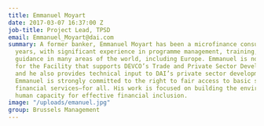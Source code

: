 ```yaml
---
title: Emmanuel Moyart
date: 2017-03-07 16:37:00 Z
job-title: Project Lead, TPSD
email: Emmanuel_Moyart@dai.com
summary: A former banker, Emmanuel Moyart has been a microfinance consultant for 20
  years, with significant experience in programme management, training, and policy
  guidance in many areas of the world, including Europe. Emmanuel is now a key expert
  for the Facility that supports DEVCO’s Trade and Private Sector Development Unit,
  and he also provides technical input to DAI’s private sector development projects.
  Emmanuel is strongly committed to the right to fair access to basic services—including
  financial services—for all. His work is focused on building the environment and
  human capacity for effective financial inclusion.
image: "/uploads/emanuel.jpg"
group: Brussels Management
---
```


